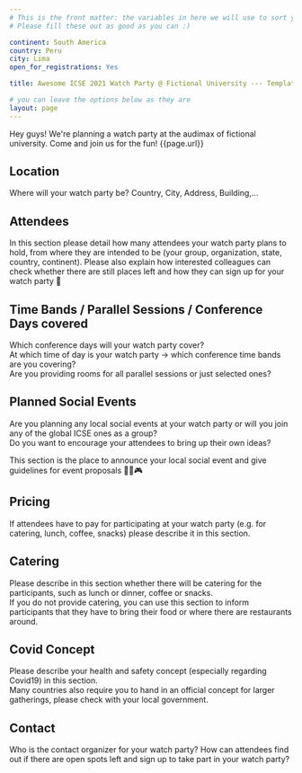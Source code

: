 ```yaml
---
# This is the front matter: the variables in here we will use to sort your watch party announcement into the master list
# Please fill these out as good as you can :)

continent: South America
country: Peru
city: Lima
open_for_registrations: Yes

title: Awesome ICSE 2021 Watch Party @ Fictional University --- Template

# you can leave the options below as they are
layout: page
---
```

Hey guys! We're planning a watch party at the audimax of fictional university. Come and join us for the fun!
{{page.url}}
## Location
Where will your watch party be?
Country, City, Address, Building,...

## Attendees
In this section please detail how many attendees your watch party plans to hold, from where they are intended to be (your group, organization, state, country, continent).
Please also explain how interested colleagues can check whether there are still places left and how they can sign up for your watch party 🙂


## Time Bands / Parallel Sessions / Conference Days covered
Which conference days will your watch party cover?  
At which time of day is your watch party → which conference time bands are you covering?  
Are you providing rooms for all parallel sessions or just selected ones?  

## Planned Social Events
Are you planning any local social events at your watch party or will you join any of the global ICSE ones as a group?  
Do you want to encourage your attendees to bring up their own ideas?

This section is the place to announce your local social event and give guidelines for event proposals 🎲🎸🎮

## Pricing
If attendees have to pay for participating at your watch party (e.g. for catering, lunch, coffee, snacks) please describe it in this section.

## Catering
Please describe in this section whether there will be catering for the participants, such as lunch or dinner, coffee or snacks.  
If you do not provide catering, you can use this section to inform participants that they have to bring their food or where there are restaurants around.

## Covid Concept
Please describe your health and safety concept (especially regarding Covid19) in this section.  
Many countries also require you to hand in an official concept for larger gatherings, please check with your local government.

## Contact
Who is the contact organizer for your watch party? How can attendees find out if there are open spots left and sign up to take part in your watch party?

